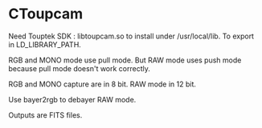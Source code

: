 # CToupcam
Need Touptek SDK : libtoupcam.so to install under /usr/local/lib. To export in LD_LIBRARY_PATH.

RGB and MONO mode use pull mode. But RAW mode uses push mode because pull mode doesn't work correctly.

RGB and MONO capture are in 8 bit. RAW mode in 12 bit.

Use bayer2rgb to debayer RAW mode.

Outputs are FITS files.

